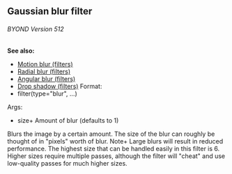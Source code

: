 ## Gaussian blur filter 
###### BYOND Version 512
**See also:**
+   [Motion blur (filters)](/ref/%7Bnotes%7D/filters/motion_blur.md) 
+   [Radial blur (filters)](/ref/%7Bnotes%7D/filters/radial_blur.md) 
+   [Angular blur (filters)](/ref/%7Bnotes%7D/filters/angular_blur.md) 
+   [Drop shadow (filters)](/ref/%7Bnotes%7D/filters/drop_shadow.md) <!-- -->
Format:
+   filter(type=\"blur\", \...)
<!-- -->
Args:
+   size+ Amount of blur (defaults to 1)


Blurs the image by a certain amount. The size of the blur can
roughly be thought of in \"pixels\" worth of blur.
Note+ Large blurs will result in reduced performance. The highest size
that can be handled easily in this filter is 6. Higher sizes require
multiple passes, although the filter will \"cheat\" and use low-quality
passes for much higher sizes.